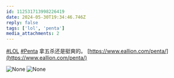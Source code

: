 ```yaml
---
id: 112531713998226419
date: 2024-05-30T19:34:46.746Z
reply: false
tags: ['lol', 'penta']
media_attachments: 2
---
```


[#LOL](https://e5n.cc/tags/LOL) [#Penta](https://e5n.cc/tags/Penta) 拿五杀还是挺爽的。 [https://www.eallion.com/penta/](https://www.eallion.com/penta/)

![None](https://files.e5n.cc/media_attachments/files/112/531/710/467/980/640/original/45afd82530db5794.png)
![None](https://files.e5n.cc/media_attachments/files/112/531/712/923/057/576/original/310b91c8726a6254.png)
